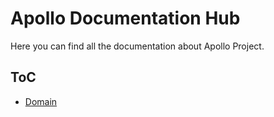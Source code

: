 # Apollo Documentation Hub
Here you can find all the documentation about Apollo Project.

## ToC
- [Domain](DOMAIN.md)

